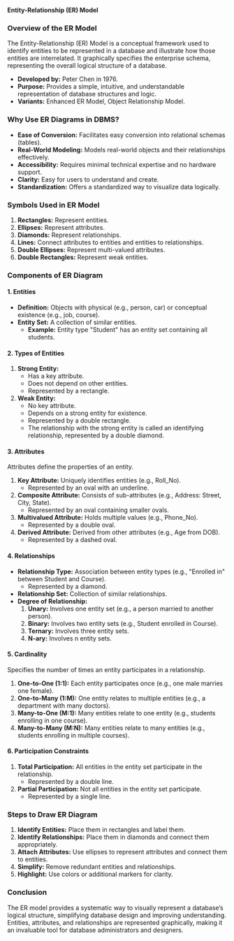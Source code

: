 **Entity-Relationship (ER) Model**

### Overview of the ER Model
The Entity-Relationship (ER) Model is a conceptual framework used to identify entities to be represented in a database and illustrate how those entities are interrelated. It graphically specifies the enterprise schema, representing the overall logical structure of a database.

- **Developed by:** Peter Chen in 1976.
- **Purpose:** Provides a simple, intuitive, and understandable representation of database structures and logic.
- **Variants:** Enhanced ER Model, Object Relationship Model.

### Why Use ER Diagrams in DBMS?
- **Ease of Conversion:** Facilitates easy conversion into relational schemas (tables).
- **Real-World Modeling:** Models real-world objects and their relationships effectively.
- **Accessibility:** Requires minimal technical expertise and no hardware support.
- **Clarity:** Easy for users to understand and create.
- **Standardization:** Offers a standardized way to visualize data logically.

### Symbols Used in ER Model
1. **Rectangles:** Represent entities.
2. **Ellipses:** Represent attributes.
3. **Diamonds:** Represent relationships.
4. **Lines:** Connect attributes to entities and entities to relationships.
5. **Double Ellipses:** Represent multi-valued attributes.
6. **Double Rectangles:** Represent weak entities.

### Components of ER Diagram
#### 1. **Entities**
- **Definition:** Objects with physical (e.g., person, car) or conceptual existence (e.g., job, course).
- **Entity Set:** A collection of similar entities.
  - **Example:** Entity type "Student" has an entity set containing all students.

#### 2. **Types of Entities**
1. **Strong Entity:**
   - Has a key attribute.
   - Does not depend on other entities.
   - Represented by a rectangle.
2. **Weak Entity:**
   - No key attribute.
   - Depends on a strong entity for existence.
   - Represented by a double rectangle.
   - The relationship with the strong entity is called an identifying relationship, represented by a double diamond.

#### 3. **Attributes**
Attributes define the properties of an entity.
1. **Key Attribute:** Uniquely identifies entities (e.g., Roll_No).
   - Represented by an oval with an underline.
2. **Composite Attribute:** Consists of sub-attributes (e.g., Address: Street, City, State).
   - Represented by an oval containing smaller ovals.
3. **Multivalued Attribute:** Holds multiple values (e.g., Phone_No).
   - Represented by a double oval.
4. **Derived Attribute:** Derived from other attributes (e.g., Age from DOB).
   - Represented by a dashed oval.

#### 4. **Relationships**
- **Relationship Type:** Association between entity types (e.g., "Enrolled in" between Student and Course).
  - Represented by a diamond.
- **Relationship Set:** Collection of similar relationships.
- **Degree of Relationship:**
  1. **Unary:** Involves one entity set (e.g., a person married to another person).
  2. **Binary:** Involves two entity sets (e.g., Student enrolled in Course).
  3. **Ternary:** Involves three entity sets.
  4. **N-ary:** Involves n entity sets.

#### 5. **Cardinality**
Specifies the number of times an entity participates in a relationship.
1. **One-to-One (1:1):** Each entity participates once (e.g., one male marries one female).
2. **One-to-Many (1:M):** One entity relates to multiple entities (e.g., a department with many doctors).
3. **Many-to-One (M:1):** Many entities relate to one entity (e.g., students enrolling in one course).
4. **Many-to-Many (M:N):** Many entities relate to many entities (e.g., students enrolling in multiple courses).

#### 6. **Participation Constraints**
1. **Total Participation:** All entities in the entity set participate in the relationship.
   - Represented by a double line.
2. **Partial Participation:** Not all entities in the entity set participate.
   - Represented by a single line.

### Steps to Draw ER Diagram
1. **Identify Entities:** Place them in rectangles and label them.
2. **Identify Relationships:** Place them in diamonds and connect them appropriately.
3. **Attach Attributes:** Use ellipses to represent attributes and connect them to entities.
4. **Simplify:** Remove redundant entities and relationships.
5. **Highlight:** Use colors or additional markers for clarity.

### Conclusion
The ER model provides a systematic way to visually represent a database’s logical structure, simplifying database design and improving understanding. Entities, attributes, and relationships are represented graphically, making it an invaluable tool for database administrators and designers.

